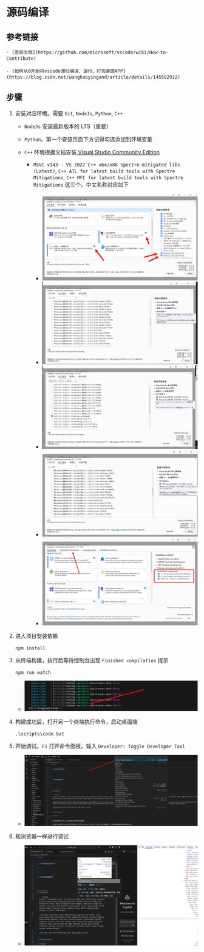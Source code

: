 # 源码编译

## 参考链接

    - [官网文档](https://github.com/microsoft/vscode/wiki/How-to-Contribute)

    - [如何从0开始将vscode源码编译、运行、打包桌面APP](https://blog.csdn.net/wanghaoyingand/article/details/145582912)

## 步骤

1. 安装对应环境。需要 `Git`, `NodeJs`, `Python`, `C++`

   - `NodeJs` 安装最新版本的 LTS（重要）

   - `Python`。第一个安装页面下方记得勾选添加到环境变量

   - `C++` 环境根据文档安装[ Visual Studio Community Edition](https://visualstudio.microsoft.com/thank-you-downloading-visual-studio/?sku=Community)

     - `MSVC v143 - VS 2022 C++ x64/x86 Spectre-mitigated libs (Latest)`, `C++ ATL for latest build tools with Spectre Mitigations`, `C++ MFC for latest build tools with Spectre Mitigations` 这三个。中文名称对应如下

       - ![alt text](./images/a-1.png)
       - ![alt text](./images/a-2.png)
       - ![alt text](./images/a-3.png)
       - ![alt text](./images/a-4.png)
       - ![alt text](./images/a-5.png)

2. 进入项目安装依赖

   ```
   npm install
   ```

3. 从终端构建，执行后等待控制台出现 `Finished compilation` 提示

   ```
   npm run watch
   ```

   - ![alt text](./images/a-6.png)

4. 构建成功后，打开另一个终端执行命令，启动桌面端

   ```
   .\scripts\code.bat
   ```

5. 开始调试。`F1` 打开命令面板，输入 `Developer: Toggle Developer Tool`

   - ![alt text](./images/a-7.png)

6. 和浏览器一样进行调试

   - ![alt text](./images/a-8.png)
